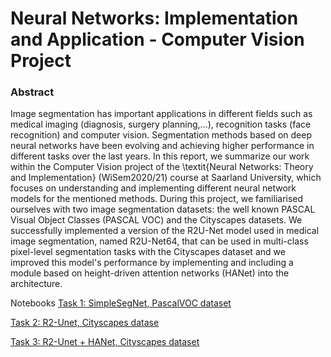 # Neural Networks: Implementation and Application - Computer Vision Project 

### Abstract
Image segmentation has important applications in different fields such as medical imaging (diagnosis, surgery planning,...), recognition tasks (face recognition) and computer vision. Segmentation methods based on deep neural networks have been evolving and achieving higher performance in different tasks over the last years. In this report, we summarize our work within the Computer Vision project of the \textit{Neural Networks: Theory and Implementation} (WiSem2020/21) course at Saarland University, which focuses on understanding and implementing different neural network models for the mentioned methods. During this project, we familiarised ourselves with two image segmentation datasets: the well known PASCAL Visual Object Classes (PASCAL VOC) and the Cityscapes datasets. We successfully implemented a version of the R2U-Net model used in medical image segmentation, named R2U-Net64, that can be used in multi-class pixel-level segmentation tasks with the Cityscapes dataset and we improved this model's performance by implementing and including a module based on height-driven attention networks (HANet) into the architecture.

Notebooks
[Task 1: SimpleSegNet, PascalVOC dataset](https://github.com/tomasamado/cityscapes-image-segmentation/blob/main/Vision_task_1.ipynb)

[Task 2: R2-Unet, Cityscapes datase](https://github.com/tomasamado/cityscapes-image-segmentation/blob/main/Vision_task_2.ipynb)

[Task 3: R2-Unet + HANet, Cityscapes dataset](https://github.com/tomasamado/cityscapes-image-segmentation/blob/main/Vision_task_3.ipynb) 
